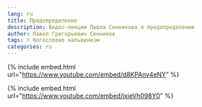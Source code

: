 ```yaml
---
lang: ru
title: Предопределение
description: Видео-лекции Павла Сенникова о предопределении
author: Павел Григорьевич Сенников
tags: ☦ богословие кальвинизм
categories: ru
---
```



{% include embed.html url="https://www.youtube.com/embed/d8KPAnv4eNY" %}


{% include embed.html url="https://www.youtube.com/embed/jxieVh098Y0" %}
